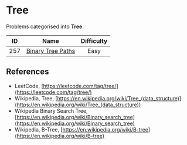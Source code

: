 # Tree

Problems categorised into **Tree**.

|  ID   |                                 Name                                  | Difficulty |
| :---: | :-------------------------------------------------------------------: | :--------: |
|  257  | [Binary Tree Paths](https://leetcode.com/problems/binary-tree-paths/) |    Easy    |

## References

* LeetCode, [https://leetcode.com/tag/tree/](https://leetcode.com/tag/tree/)
* Wikipedia, Tree, [https://en.wikipedia.org/wiki/Tree_(data_structure)](https://en.wikipedia.org/wiki/Tree_(data_structure))
* Wikipedia Binary Search Tree, [https://en.wikipedia.org/wiki/Binary_search_tree](https://en.wikipedia.org/wiki/Binary_search_tree)
* Wikipedia, B-Tree, [https://en.wikipedia.org/wiki/B-tree](https://en.wikipedia.org/wiki/B-tree)